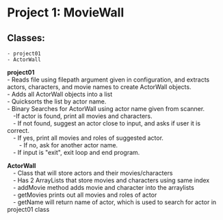 # Project 1: MovieWall <br />

## Classes: <br />
    - project01
    - ActorWall

**project01** <br />
    - Reads file using filepath argument given in configuration, and extracts actors, characters, and movie names to create ActorWall objects. <br />
    - Adds all ActorWall objects into a list <br />
    - Quicksorts the list by actor name. <br />
    - Binary Searches for ActorWall using actor name given from scanner. <br />
&emsp;-If actor is found, print all movies and characters. <br />
&emsp;- If not found, suggest an actor close to input, and asks if user it is correct. <br />
&emsp;- If yes, print all movies and roles of suggested actor. <br />
&emsp;&emsp;- If no, ask for another actor name. <br />
&emsp;- If input is "exit", exit loop and end program. <br />

**ActorWall** <br />
&emsp;- Class that will store actors and their movies/characters <br />
&emsp;- Has 2 ArrayLists that store movies and characters using same index <br />
&emsp;- addMovie method adds movie and character into the arraylists <br />
&emsp;- getMovies prints out all movies and roles of actor <br />
&emsp;- getName will return name of actor, which is used to search for actor in project01 class <br />